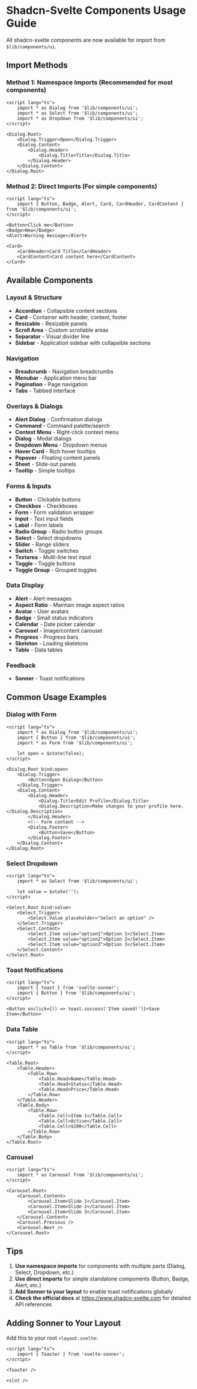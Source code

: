 # Shadcn-Svelte Components Usage Guide

All shadcn-svelte components are now available for import from `$lib/components/ui`.

## Import Methods

### Method 1: Namespace Imports (Recommended for most components)

```svelte
<script lang="ts">
	import * as Dialog from '$lib/components/ui';
	import * as Select from '$lib/components/ui';
	import * as Dropdown from '$lib/components/ui';
</script>

<Dialog.Root>
	<Dialog.Trigger>Open</Dialog.Trigger>
	<Dialog.Content>
		<Dialog.Header>
			<Dialog.Title>Title</Dialog.Title>
		</Dialog.Header>
	</Dialog.Content>
</Dialog.Root>
```

### Method 2: Direct Imports (For simple components)

```svelte
<script lang="ts">
	import { Button, Badge, Alert, Card, CardHeader, CardContent } from '$lib/components/ui';
</script>

<Button>Click me</Button>
<Badge>New</Badge>
<Alert>Warning message</Alert>

<Card>
	<CardHeader>Card Title</CardHeader>
	<CardContent>Card content here</CardContent>
</Card>
```

## Available Components

### Layout & Structure

- **Accordion** - Collapsible content sections
- **Card** - Container with header, content, footer
- **Resizable** - Resizable panels
- **Scroll Area** - Custom scrollable areas
- **Separator** - Visual divider line
- **Sidebar** - Application sidebar with collapsible sections

### Navigation

- **Breadcrumb** - Navigation breadcrumbs
- **Menubar** - Application menu bar
- **Pagination** - Page navigation
- **Tabs** - Tabbed interface

### Overlays & Dialogs

- **Alert Dialog** - Confirmation dialogs
- **Command** - Command palette/search
- **Context Menu** - Right-click context menu
- **Dialog** - Modal dialogs
- **Dropdown Menu** - Dropdown menus
- **Hover Card** - Rich hover tooltips
- **Popover** - Floating content panels
- **Sheet** - Slide-out panels
- **Tooltip** - Simple tooltips

### Forms & Inputs

- **Button** - Clickable buttons
- **Checkbox** - Checkboxes
- **Form** - Form validation wrapper
- **Input** - Text input fields
- **Label** - Form labels
- **Radio Group** - Radio button groups
- **Select** - Select dropdowns
- **Slider** - Range sliders
- **Switch** - Toggle switches
- **Textarea** - Multi-line text input
- **Toggle** - Toggle buttons
- **Toggle Group** - Grouped toggles

### Data Display

- **Alert** - Alert messages
- **Aspect Ratio** - Maintain image aspect ratios
- **Avatar** - User avatars
- **Badge** - Small status indicators
- **Calendar** - Date picker calendar
- **Carousel** - Image/content carousel
- **Progress** - Progress bars
- **Skeleton** - Loading skeletons
- **Table** - Data tables

### Feedback

- **Sonner** - Toast notifications

## Common Usage Examples

### Dialog with Form

```svelte
<script lang="ts">
	import * as Dialog from '$lib/components/ui';
	import { Button } from '$lib/components/ui';
	import * as Form from '$lib/components/ui';

	let open = $state(false);
</script>

<Dialog.Root bind:open>
	<Dialog.Trigger>
		<Button>Open Dialog</Button>
	</Dialog.Trigger>
	<Dialog.Content>
		<Dialog.Header>
			<Dialog.Title>Edit Profile</Dialog.Title>
			<Dialog.Description>Make changes to your profile here.</Dialog.Description>
		</Dialog.Header>
		<!-- Form content -->
		<Dialog.Footer>
			<Button>Save</Button>
		</Dialog.Footer>
	</Dialog.Content>
</Dialog.Root>
```

### Select Dropdown

```svelte
<script lang="ts">
	import * as Select from '$lib/components/ui';

	let value = $state('');
</script>

<Select.Root bind:value>
	<Select.Trigger>
		<Select.Value placeholder="Select an option" />
	</Select.Trigger>
	<Select.Content>
		<Select.Item value="option1">Option 1</Select.Item>
		<Select.Item value="option2">Option 2</Select.Item>
		<Select.Item value="option3">Option 3</Select.Item>
	</Select.Content>
</Select.Root>
```

### Toast Notifications

```svelte
<script lang="ts">
	import { toast } from 'svelte-sonner';
	import { Button } from '$lib/components/ui';
</script>

<Button onclick={() => toast.success('Item saved!')}>Save Item</Button>
```

### Data Table

```svelte
<script lang="ts">
	import * as Table from '$lib/components/ui';
</script>

<Table.Root>
	<Table.Header>
		<Table.Row>
			<Table.Head>Name</Table.Head>
			<Table.Head>Status</Table.Head>
			<Table.Head>Price</Table.Head>
		</Table.Row>
	</Table.Header>
	<Table.Body>
		<Table.Row>
			<Table.Cell>Item 1</Table.Cell>
			<Table.Cell>Active</Table.Cell>
			<Table.Cell>$100</Table.Cell>
		</Table.Row>
	</Table.Body>
</Table.Root>
```

### Carousel

```svelte
<script lang="ts">
	import * as Carousel from '$lib/components/ui';
</script>

<Carousel.Root>
	<Carousel.Content>
		<Carousel.Item>Slide 1</Carousel.Item>
		<Carousel.Item>Slide 2</Carousel.Item>
		<Carousel.Item>Slide 3</Carousel.Item>
	</Carousel.Content>
	<Carousel.Previous />
	<Carousel.Next />
</Carousel.Root>
```

## Tips

1. **Use namespace imports** for components with multiple parts (Dialog, Select, Dropdown, etc.)
2. **Use direct imports** for simple standalone components (Button, Badge, Alert, etc.)
3. **Add Sonner to your layout** to enable toast notifications globally
4. **Check the official docs** at https://www.shadcn-svelte.com for detailed API references

## Adding Sonner to Your Layout

Add this to your root `+layout.svelte`:

```svelte
<script lang="ts">
	import { Toaster } from 'svelte-sonner';
</script>

<Toaster />

<slot />
```
